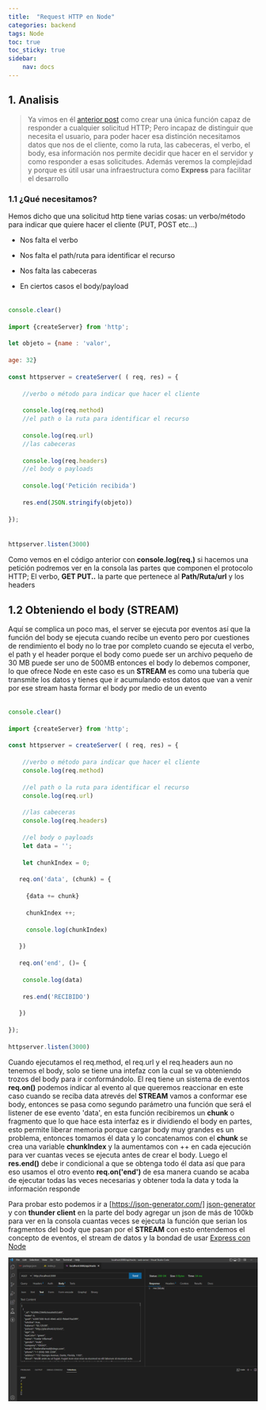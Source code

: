 ```yaml
---
title:  "Request HTTP en Node"
categories: backend 
tags: Node  
toc: true
toc_sticky: true
sidebar:
    nav: docs
---
```


## 1. Analisis  

> Ya vimos en él [anterior post][como-crear-servidor-en-node] como crear una única función capaz de responder a cualquier solicitud HTTP; Pero incapaz de distinguir que necesita el usuario, para poder hacer esa distinción necesitamos datos que nos de el cliente, como la ruta, las cabeceras, el verbo, el body, esa información nos permite decidir que hacer en el servidor y como responder a esas solicitudes. Además veremos la complejidad y porque es útil usar una infraestructura como **Express** para facilitar el desarrollo


### 1.1 ¿Qué necesitamos?


Hemos dicho que una solicitud http tiene varias cosas: un verbo/método para indicar que quiere hacer el cliente (PUT, POST etc…)


+ Nos falta el verbo

+ Nos falta el path/ruta para identificar el recurso

+ Nos falta las cabeceras 

+ En ciertos casos el body/payload


```js

console.clear()

import {createServer} from 'http';

let objeto = {name : 'valor',

age: 32}

const httpserver = createServer( ( req, res) = {

    //verbo o método para indicar que hacer el cliente 

    console.log(req.method)
    //el path o la ruta para identificar el recurso 

    console.log(req.url)
    //las cabeceras

    console.log(req.headers)
    //el body o payloads

    console.log('Petición recibida')

    res.end(JSON.stringify(objeto))

});


httpserver.listen(3000)

```

Como vemos en el código anterior con **console.log(req.)** si hacemos una petición podremos ver en la consola las partes que componen el protocolo HTTP; El verbo, **GET PUT..** la parte que pertenece al **Path/Ruta/url** y los headers 



## 1.2 Obteniendo el body (STREAM)


Aquí se complica un poco mas, el server se ejecuta por eventos así que la función del body se ejecuta cuando recibe un evento pero por cuestiones de rendimiento el body no lo trae por completo cuando se ejecuta el verbo, el path y el header porque el body como puede ser un archivo pequeño de 30 MB puede ser uno de 500MB entonces el body lo debemos componer, lo que ofrece Node en este caso es un **STREAM** es como una tubería que transmite los datos y tienes que ir acumulando estos datos que van a venir por ese stream hasta formar el body por medio de un evento


```js

console.clear()

import {createServer} from 'http';

const httpserver = createServer( ( req, res) = {

    //verbo o método para indicar que hacer el cliente 
    console.log(req.method)

    //el path o la ruta para identificar el recurso 
    console.log(req.url)

    //las cabeceras
    console.log(req.headers)

    //el body o payloads
    let data = '';

    let chunkIndex = 0;

   req.on('data', (chunk) = {

     {data += chunk}

     chunkIndex ++;

     console.log(chunkIndex)

   })

   req.on('end', ()= {

    console.log(data)

    res.end('RECIBIDO')

   })

});

httpserver.listen(3000)

```

Cuando ejecutamos el req.method, el req.url y el req.headers aun no tenemos el body, solo se tiene una intefaz con la cual se va obteniendo trozos del body para ir conformándolo. El req tiene un sistema de eventos **req.on()** podemos indicar al evento al que queremos reaccionar en este caso cuando se reciba data atrevés del **STREAM** vamos a conformar ese body, entonces se pasa como segundo parámetro una función que será el listener de ese evento 'data', en esta función recibiremos un **chunk** o fragmento que lo que hace esta interfaz es ir dividiendo el body en partes, esto permite liberar memoria porque cargar body muy grandes es un problema, entonces tomamos él data y lo concatenamos con el **chunk** se crea una variable **chunkIndex** y la aumentamos con ++ en cada ejecución para ver cuantas veces se ejecuta antes de crear el body. Luego el **res.end()** debe ir condicional a que se obtenga todo él data así que para eso usamos el otro evento **req.on('end')** de esa manera cuando se acaba de ejecutar todas las veces necesarias y obtener toda la data y toda la información responde


Para probar esto podemos ir a [https://json-generator.com/] [json-generator] y con **thunder client** en la parte del body agregar un json de más de 100kb para ver en la consola cuantas veces se ejecuta la función que serian los fragmentos del body que pasan por el **STREAM** con esto entendemos el concepto de eventos, el stream de datos y la bondad de usar [Express con Node][express-en-node]

![thunder-client](/assets/images/chunk-data.png)


[json-generator]: https://json-generator.com/
[como-crear-servidor-en-node]: https://idevlin.github.io/backend/como-crear-un-servidor-en-node/
[express-en-node]: https://idevlin.github.io/backend/express-en-node